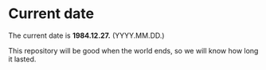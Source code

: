 # Current date

The current date is **1984.12.27.** (YYYY.MM.DD.)

This repository will be good when the world ends, so we will know how long it lasted.